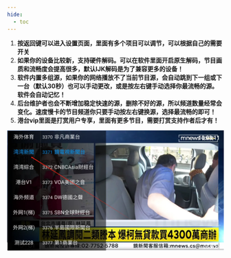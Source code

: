 ```yaml
---
hide:
  - toc
---
```




1. **按返回键可以进入设置页面，里面有多个项目可以调节，可以根据自己的需要开关**
2. **如果你的设备比较新，支持硬件解码。可以在软件里面开启原生解码，节目画质和流畅度会提高很多，默认IJK解码是为了兼容更多的设备！**
3. **软件内置多组源，如果你的网络播放不了当前节目源，会自动跳到下一组或下一台（默认30秒）也可以手动更改，或是按左右键手动选择你最流畅的源。软件会自动记忆！**
4. **后台维护者也会不断增加稳定快速的源，删除不好的源，所以频道数量经常会变化。速度慢卡的节目频道你只要手动按左右键换源，选择最流畅的即可！**
5. **港台vip里面是打赏用户专享，里面有更多节目，需要打赏支持作者后才有！**



![image-20240826100324922](sysm.assets/image-20240826100324922.webp)

